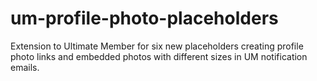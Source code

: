 # um-profile-photo-placeholders
Extension to Ultimate Member for six new placeholders creating profile photo links and embedded photos with different sizes in UM notification emails.
